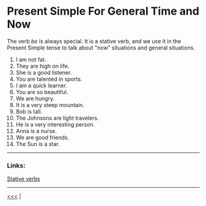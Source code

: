 # Present Simple For General Time and Now

The verb _be_ is always special. It is a stative verb, and we use it in the Present Simple tense to talk about "now" situations and general situations.

1. I am not fat.
1. They are high on life.
1. She is a good listener.
1. You are talented in sports.
1. I am a quick learner.
1. You are so beautiful.
1. We are hungry.
1. It is a very steep mountain.
1. Bob is tall.
1. The Johnsons are light travelers.
1. He is a very interesting person.
1. Anna is a nurse.
1. We are good friends.
1. The Sun is a star.

---

### Links:

[Stative verbs](https://learnenglish.britishcouncil.org/grammar/b1-b2-grammar/stative-verbs)

---

[<<<](./PresentSImpleForNowSentenceExamples.md) |
